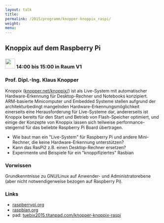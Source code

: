 ```yaml
---
layout: talk
title:
permalink: /2015/programm/knopper-knoppix_raspi/
weight: 
menu:
---
```

## Knoppix&nbsp;auf&nbsp;dem&nbsp;Raspberry&nbsp;Pi

### <img height = "32" src="../../images/talk.svg"> 14:00 bis 15:00 in Raum V1

### Prof.&nbsp;Dipl.-Ing.&nbsp;Klaus&nbsp;Knopper

Knoppix (<a href="http://knopper.net/knoppix/" target="_blank">knopper.net/knoppix/</a>) ist als Live-System mit
automatischer Hardware-Erkennung für Desktop-Rechner und Notebooks
konzipiert. ARM-basierte Minicomputer und Embedded Systeme stellen
aufgrund der architekturbedingt mangelnden
Hardware-Erkennungsmöglichkeit einerseits eine Herausforderung für
Live-Systeme dar, andererseits ist Knoppix bereits für den Start und
Betrieb von Flash-Speicher optimiert, und einige der Konzepte von
Knoppix lassen sich teilweise performance-steigernd für das beliebte
Raspberry Pi Board übertragen.

- Wie baut man ein "Live-System" für Raspberry Pi und andere Mini-Rechner, die keine
Hardware-Erkennung unterstützen?
- Kann das RasPi2 z.B. einen Desktop-Rechner ersetzen?
- Experimente und Beispiele für ein "knoppifiziertes" Rasbian

### Vorwissen

Grundkenntnisse zu GNU/Linux auf Anwender- und Administratorebene (aber
nicht notwendigerweise bezogen auf Raspberry Pi).

### Links

- <a href="https://www.raspberrypi.org/" target="_blank">raspberrypi.org</a>
- <a href="https://www.raspbian.org/" target="_blank">raspbian.org</a>
- pad: <a href="https://tuebix2015.titanpad.com/knopper-knoppix-raspi" target="_blank">tuebix2015.titanpad.com/knopper-knoppix-raspi</a>
